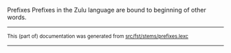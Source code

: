 Prefixes
Prefixes in the Zulu language are bound to beginning of other words.

* * *

<small>This (part of) documentation was generated from [src/fst/stems/prefixes.lexc](https://github.com/giellalt/lang-zul-x-exp/blob/main/src/fst/stems/prefixes.lexc)</small>

---

